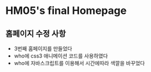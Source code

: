 # HM05's final Homepage
## 홈페이지 수정 사항
- 3번째 홈페이지를 만들었다
- who에 css3 애니메이션 코드를 사용하였다
- who에 자바스크립트를 이용해서 시간에따라 색깔을 바꾸었다
